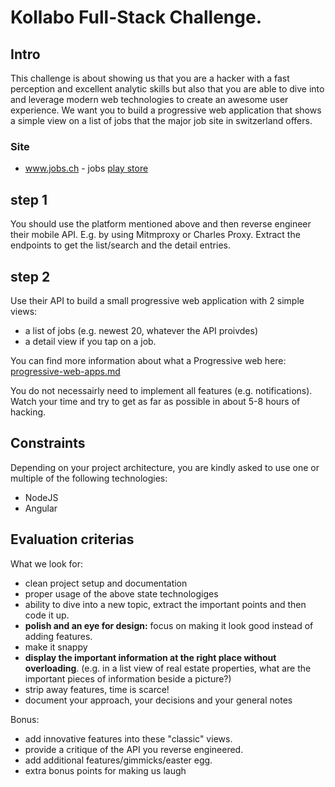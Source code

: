 # Kollabo Full-Stack Challenge.

## Intro 

This challenge is about showing us that you are a hacker with a fast perception and excellent analytic skills but also that you are able to dive into and leverage modern web technologies to create an awesome user experience.
We want you to build a progressive web application that shows a simple view on a list of jobs that the major job site in switzerland offers. 

### Site
- www.jobs.ch - jobs [play store](https://play.google.com/store/apps/details?id=com.iAgentur.jobsCh)

## step 1
You should use the platform mentioned above and then reverse engineer their mobile API.
E.g. by using Mitmproxy or Charles Proxy. 
Extract the endpoints to get the list/search and the detail entries.

## step 2
Use their API to build a small progressive web application with 2 simple views:

- a list of jobs (e.g. newest 20, whatever the API proivdes) 
- a detail view if you tap on a job.

You can find more information about what a Progressive web here: [progressive-web-apps.md](progressive-web-apps.md)

You do not necessairly need to implement all features (e.g. notifications). 
Watch your time and try to get as far as possible in about 5-8 hours of hacking.

## Constraints

Depending on your project architecture, you are kindly asked to use one or multiple of the following technologies:

- NodeJS
- Angular

## Evaluation criterias

What we look for:

- clean project setup and documentation
- proper usage of the above state technologiges
- ability to dive into a new topic, extract the important points and then code it up.
- **polish and an eye for design:** focus on making it look good instead of adding features.
- make it snappy 
- **display the important information at the right place without overloading**. (e.g. in a list view of real estate properties, what are the important pieces of information beside a picture?) 
- strip away features, time is scarce!
- document your approach, your decisions and your general notes

Bonus:
- add innovative features into these "classic" views.
- provide a critique of the API you reverse engineered.
- add additional features/gimmicks/easter egg.
- extra bonus points for making us laugh



